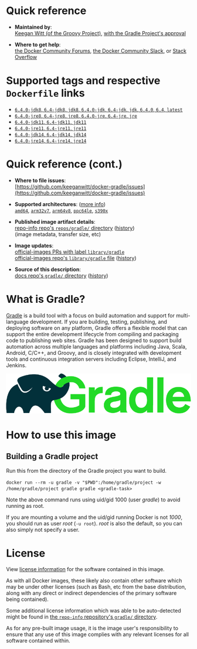 <!--

********************************************************************************

WARNING:

    DO NOT EDIT "gradle/README.md"

    IT IS AUTO-GENERATED

    (from the other files in "gradle/" combined with a set of templates)

********************************************************************************

-->

# Quick reference

-	**Maintained by**:  
	[Keegan Witt (of the Groovy Project)](https://github.com/keeganwitt/docker-gradle), [with the Gradle Project's approval](https://discuss.gradle.org/t/official-docker-images/21159/8)

-	**Where to get help**:  
	[the Docker Community Forums](https://forums.docker.com/), [the Docker Community Slack](http://dockr.ly/slack), or [Stack Overflow](https://stackoverflow.com/search?tab=newest&q=docker)

# Supported tags and respective `Dockerfile` links

-	[`6.4.0-jdk8`, `6.4-jdk8`, `jdk8`, `6.4.0-jdk`, `6.4-jdk`, `jdk`, `6.4.0`, `6.4`, `latest`](https://github.com/keeganwitt/docker-gradle/blob/cef7b34da71a291cd4c2f6c1020d57c8457343db/jdk8/Dockerfile)
-	[`6.4.0-jre8`, `6.4-jre8`, `jre8`, `6.4.0-jre`, `6.4-jre`, `jre`](https://github.com/keeganwitt/docker-gradle/blob/cef7b34da71a291cd4c2f6c1020d57c8457343db/jre8/Dockerfile)
-	[`6.4.0-jdk11`, `6.4-jdk11`, `jdk11`](https://github.com/keeganwitt/docker-gradle/blob/cef7b34da71a291cd4c2f6c1020d57c8457343db/jdk11/Dockerfile)
-	[`6.4.0-jre11`, `6.4-jre11`, `jre11`](https://github.com/keeganwitt/docker-gradle/blob/cef7b34da71a291cd4c2f6c1020d57c8457343db/jre11/Dockerfile)
-	[`6.4.0-jdk14`, `6.4-jdk14`, `jdk14`](https://github.com/keeganwitt/docker-gradle/blob/cef7b34da71a291cd4c2f6c1020d57c8457343db/jdk14/Dockerfile)
-	[`6.4.0-jre14`, `6.4-jre14`, `jre14`](https://github.com/keeganwitt/docker-gradle/blob/cef7b34da71a291cd4c2f6c1020d57c8457343db/jre14/Dockerfile)

# Quick reference (cont.)

-	**Where to file issues**:  
	[https://github.com/keeganwitt/docker-gradle/issues](https://github.com/keeganwitt/docker-gradle/issues)

-	**Supported architectures**: ([more info](https://github.com/docker-library/official-images#architectures-other-than-amd64))  
	[`amd64`](https://hub.docker.com/r/amd64/gradle/), [`arm32v7`](https://hub.docker.com/r/arm32v7/gradle/), [`arm64v8`](https://hub.docker.com/r/arm64v8/gradle/), [`ppc64le`](https://hub.docker.com/r/ppc64le/gradle/), [`s390x`](https://hub.docker.com/r/s390x/gradle/)

-	**Published image artifact details**:  
	[repo-info repo's `repos/gradle/` directory](https://github.com/docker-library/repo-info/blob/master/repos/gradle) ([history](https://github.com/docker-library/repo-info/commits/master/repos/gradle))  
	(image metadata, transfer size, etc)

-	**Image updates**:  
	[official-images PRs with label `library/gradle`](https://github.com/docker-library/official-images/pulls?q=label%3Alibrary%2Fgradle)  
	[official-images repo's `library/gradle` file](https://github.com/docker-library/official-images/blob/master/library/gradle) ([history](https://github.com/docker-library/official-images/commits/master/library/gradle))

-	**Source of this description**:  
	[docs repo's `gradle/` directory](https://github.com/docker-library/docs/tree/master/gradle) ([history](https://github.com/docker-library/docs/commits/master/gradle))

# What is Gradle?

[Gradle](https://gradle.org/) is a build tool with a focus on build automation and support for multi-language development. If you are building, testing, publishing, and deploying software on any platform, Gradle offers a flexible model that can support the entire development lifecycle from compiling and packaging code to publishing web sites. Gradle has been designed to support build automation across multiple languages and platforms including Java, Scala, Android, C/C++, and Groovy, and is closely integrated with development tools and continuous integration servers including Eclipse, IntelliJ, and Jenkins.

![logo](https://raw.githubusercontent.com/docker-library/docs/c3d3ca6beed000f9ba6eabc98f3399158f520256/gradle/logo.png)

# How to use this image

## Building a Gradle project

Run this from the directory of the Gradle project you want to build.

`docker run --rm -u gradle -v "$PWD":/home/gradle/project -w /home/gradle/project gradle gradle <gradle-task>`

Note the above command runs using uid/gid 1000 (user *gradle*) to avoid running as root.

If you are mounting a volume and the uid/gid running Docker is not *1000*, you should run as user *root* (`-u root`). *root* is also the default, so you can also simply not specify a user.

# License

View [license information](https://gradle.org/license/) for the software contained in this image.

As with all Docker images, these likely also contain other software which may be under other licenses (such as Bash, etc from the base distribution, along with any direct or indirect dependencies of the primary software being contained).

Some additional license information which was able to be auto-detected might be found in [the `repo-info` repository's `gradle/` directory](https://github.com/docker-library/repo-info/tree/master/repos/gradle).

As for any pre-built image usage, it is the image user's responsibility to ensure that any use of this image complies with any relevant licenses for all software contained within.
